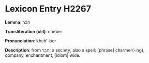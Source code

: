 # Lexicon Entry H2267

**Lemma**: חֶבֶר

**Transliteration (xlit)**: cheber

**Pronunciation**: kheh'-ber

**Description**:
from חָבַר; a society; also a spell; [phrase] charmer(-ing), company, enchantment, [idiom] wide.
